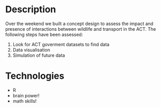 Description
===========
Over the weekend we built a concept design to assess the impact and presence of interactions between wildlife and transport in the ACT. The following steps have been assessed:
1.  Look for ACT goverment datasets to find data
2.  Data visualisation
3.  Simulation of future data

Technologies
============
- R
- brain power!
- math skills!
